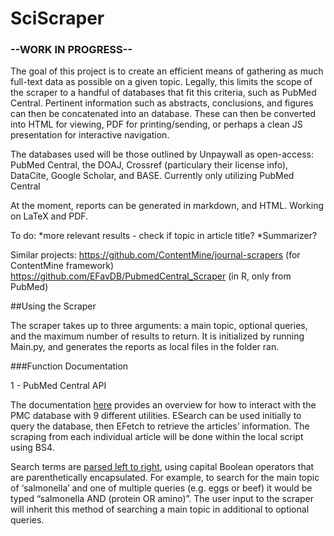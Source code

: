# SciScraper
### --WORK IN PROGRESS--

The goal of this project is to create an efficient means of gathering as much full-text data as possible on a given topic. Legally, this limits the scope of the scraper to a handful of databases that fit this criteria, such as PubMed Central. Pertinent information such as abstracts, conclusions, and figures can then be concatenated into an database. These can then be converted into HTML for viewing, PDF for printing/sending, or perhaps a clean JS presentation for interactive navigation.

The databases used will be those outlined by Unpaywall as open-access: PubMed Central, the DOAJ, Crossref (particulary their license info), DataCite, Google Scholar, and BASE. Currently only utilizing PubMed Central

At the moment, reports can be generated in markdown, and HTML. Working on LaTeX and PDF.

To do: 
*more relevant results - check if topic in article title?
*Summarizer?

Similar projects: 
https://github.com/ContentMine/journal-scrapers (for ContentMine framework)
https://github.com/EFavDB/PubmedCentral_Scraper (in R, only from PubMed)

##Using the Scraper

The scraper takes up to three arguments: a main topic, optional queries, and the maximum number of results to return. It is initialized by running Main.py, and generates the reports as local files in the folder ran.

###Function Documentation

1 - PubMed Central API

The documentation [here](https://www.ncbi.nlm.nih.gov/books/NBK25497/#_chapter2_The_Nine_Eutilities_in_Brief_) provides an overview for how to interact with the PMC database with 9 different utilities. ESearch can be used initially to query the database, then EFetch to retrieve the articles’ information. The scraping from each individual article will be done within the local script using BS4. 

Search terms are [parsed left to right](https://www.nlm.nih.gov/bsd/disted/pubmedtutorial/020_380.html), using capital Boolean operators that are parenthetically encapsulated. For example, to search for the main topic of ‘salmonella’ and one of multiple queries (e.g. eggs or beef) it would be typed “salmonella AND (protein OR amino)”. The user input to the scraper will inherit this method of searching a main topic in additional to optional queries. 
